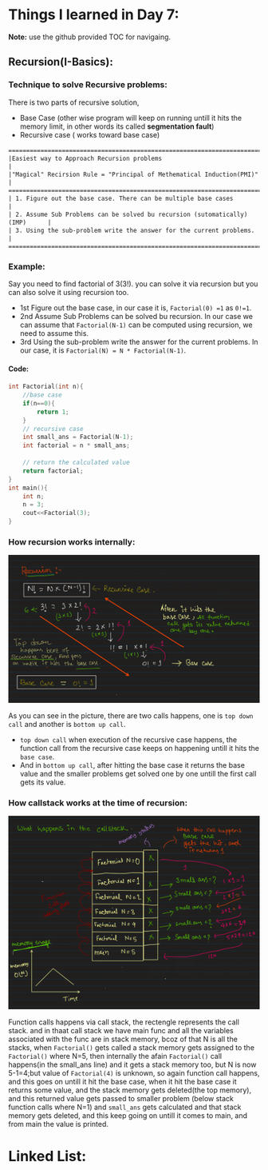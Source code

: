 # Things I learned in Day 7:
**Note:** use the github provided TOC for navigaing.

## Recursion(I-Basics):

### Technique to solve Recursive problems:
There is two parts of recursive solution,

- Base Case (other wise program will keep on running untill it hits the memory limit, in other words its called **segmentation fault**)
- Recursive case ( works toward base case) 
```
===============================================================================
|Easiest way to Approach Recursion problems                                   |
|"Magical" Recirsion Rule = "Principal of Methematical Induction(PMI)"        |
===============================================================================
| 1. Figure out the base case. There can be multiple base cases               |
| 2. Assume Sub Problems can be solved bu recursion (sutomatically)(IMP)      |
| 3. Using the sub-problem write the answer for the current problems.         |
===============================================================================
```

### Example:
Say you need to find factorial of 3(3!). you can solve it via recursion but you can also solve it using recursion too.

- 1st Figure out the base case, in our case it is, `Factorial(0) =1` as `0!=1`.
- 2nd Assume Sub Problems can be solved bu recursion. In our case we can assume that `Factorial(N-1)` can be computed using recursion, we need to assume this.
- 3rd Using the sub-problem write the answer for the current problems. In our case, it is `Factorial(N) = N * Factorial(N-1)`.

#### Code:
```cpp
int Factorial(int n){
    //base case
    if(n==0){
        return 1;
    }
    // recursive case
    int small_ans = Factorial(N-1); 
    int factorial = n * small_ans;

    // return the calculated value
    return factorial; 
}
int main(){
    int n;
    n = 3;
    cout<<Factorial(3);
}

```
### How recursion works internally:
<p align="center">
    <img src="../imgs/recursion.png">
</p>

As you can see in the picture, there are two calls happens, one is `top down call` and another is `bottom up call`. 

- `top down call` when execution of the recursive case happens, the function call from the recursive case keeps on happening untill it hits the `base case`. 
- And in `bottom up call`, after hitting the base case it returns the base value and the smaller problems get solved one by one untill the first call gets its value.

### How callstack works at the time of recursion:
<p align="center">
    <img src="../imgs/call_stack.png">
</p>

Function calls happens via call stack, the rectengle represents the call stack. and in thaat call stack we have main func and all the variables associated with the func are in stack memory, bcoz of that N is all the stacks, when `Factorial()` gets called a stack memory gets assigned to the `Factorial()` where N=5, then internally the afain `Factorial()` call happens(in the small_ans line) and it gets a stack memory too, but N is now 5-1=4;but value of `Factorial(4)` is unknown, so again function call happens, and this goes on untill it hit the base case, when it hit the base case it returns some value, and the stack memory gets deleted(the top memory), and this returned value gets passed to smaller problem (below stack function calls where N=1) and `small_ans` gets calculated and that stack memory gets deleted, and this keep going on untill it comes to main, and from main the value is printed.

# Linked List:
